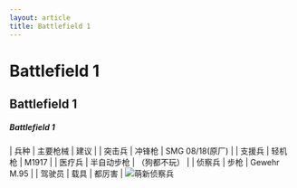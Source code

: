 ```yaml
---
layout: article
title: Battlefield 1
---
```


# Battlefield 1

## Battlefield 1

##### Battlefield 1

| 兵种 | 主要枪械 | 建议 |
| 突击兵 | 冲锋枪 | SMG 08/18(原厂) |
| 支援兵 | 轻机枪 | M1917 |
| 医疗兵 | 半自动步枪 | （狗都不玩） |
| 侦察兵 | 步枪 | Gewehr M.95 |
| 驾驶员 | 载具 | 都厉害 |
![萌新侦察兵](https://pic1.zhimg.com/80/v2-3611512364b29634faa1c29e643f8445_720w.jpg?source=1940ef5c)